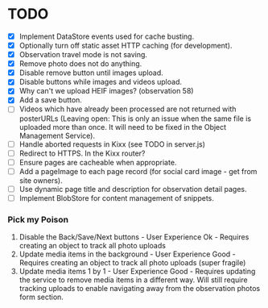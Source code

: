 TODO
====

- [x] Implement DataStore events used for cache busting.
- [x] Optionally turn off static asset HTTP caching (for development).
- [x] Observation travel mode is not saving.
- [x] Remove photo does not do anything.
- [x] Disable remove button until images upload.
- [x] Disable buttons while images and videos upload.
- [x] Why can't we upload HEIF images? (observation 58)
- [x] Add a save button.
- [ ] Videos which have already been processed are not returned with posterURLs (Leaving open: This is only an issue when the same file is uploaded more than once. It will need to be fixed in the Object Management Service).
- [ ] Handle aborted requests in Kixx (see TODO in server.js)
- [ ] Redirect to HTTPS. In the Kixx router?
- [ ] Ensure pages are cacheable when appropriate.
- [ ] Add a pageImage to each page record (for social card image - get from site owners).
- [ ] Use dynamic page title and description for observation detail pages.
- [ ] Implement BlobStore for content management of snippets.

### Pick my Poison

1. Disable the Back/Save/Next buttons - User Experience Ok - Requires creating an object to track all photo uploads
2. Update media items in the background - User Experience Good - Requires creating an object to track all photo uploads (super fragile)
3. Update media items 1 by 1 - User Experience Good - Requires updating the service to remove media items in a different way. Will still require tracking uploads to enable navigating away from the observation photos form section.
